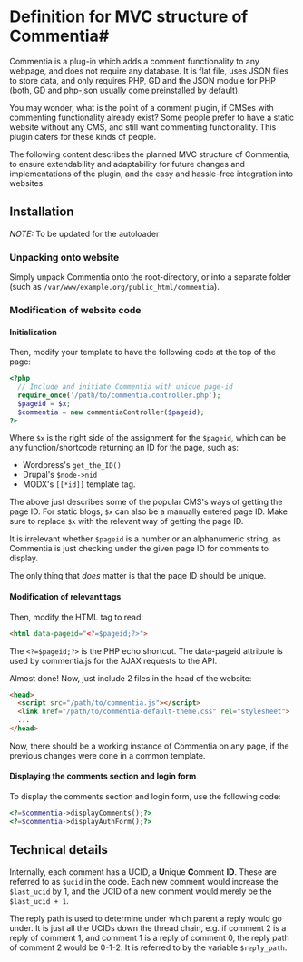 # Definition for MVC structure of Commentia#

Commentia is a plug-in which adds a comment functionality to any webpage, and does not require any database. It is flat file, uses JSON files to store data, and only requires PHP, GD and the JSON module for PHP (both, GD and php-json usually come preinstalled by default).

You may wonder, what is the point of a comment plugin, if CMSes with commenting functionality already exist? Some people prefer to have a static website without any CMS, and still want commenting functionality. This plugin caters for these kinds of people.

The following content describes the planned MVC structure of Commentia, to ensure extendability and adaptability for future changes and implementations of the plugin, and the easy and hassle-free integration into websites:

## Installation

_NOTE:_ To be updated for the autoloader

### Unpacking onto website

Simply unpack Commentia onto the root-directory, or into a separate folder (such as `/var/www/example.org/public_html/commentia`).

### Modification of website code

#### Initialization

Then, modify your template to have the following code at the top of the page:

```php
<?php
  // Include and initiate Commentia with unique page-id
  require_once('/path/to/commentia.controller.php');
  $pageid = $x;
  $commentia = new commentiaController($pageid);
?>
```

Where `$x` is the right side of the assignment for the `$pageid`, which can be any function/shortcode returning an ID for the page, such as:

- Wordpress's `get_the_ID()`
- Drupal's `$node->nid`
- MODX's `[[*id]]` template tag.

The above just describes some of the popular CMS's ways of getting the page ID. For static blogs, `$x` can also be a manually entered page ID. Make sure to replace `$x` with the relevant way of getting the page ID.

It is irrelevant whether `$pageid` is a number or an alphanumeric string, as Commentia is just checking under the given page ID for comments to display.

The only thing that _does_ matter is that the page ID should be unique.

#### Modification of relevant tags

Then, modify the HTML tag to read:

```html
<html data-pageid="<?=$pageid;?>">
```

The `<?=$pageid;?>` is the PHP echo shortcut. The data-pageid attribute is used by commentia.js for the AJAX requests to the API.

Almost done! Now, just include 2 files in the head of the website:

```html
<head>
  <script src="/path/to/commentia.js"></script>
  <link href="/path/to/commentia-default-theme.css" rel="stylesheet">
  ...
</head>
```

Now, there should be a working instance of Commentia on any page, if the previous changes were done in a common template.

#### Displaying the comments section and login form

To display the comments section and login form, use the following code:

```php
<?=$commentia->displayComments();?>
<?=$commentia->displayAuthForm();?>
```

## Technical details

Internally, each comment has a UCID, a **U**nique **C**omment **ID**. These are referred to as `$ucid` in the code. Each new comment would increase the `$last_ucid` by 1, and the UCID of a new comment would merely be the `$last_ucid + 1`.

The reply path is used to determine under which parent a reply would go under. It is just all the UCIDs down the thread chain, e.g. if comment 2 is a reply of comment 1, and comment 1 is a reply of comment 0, the reply path of comment 2 would be 0-1-2. It is referred to by the variable `$reply_path`.
